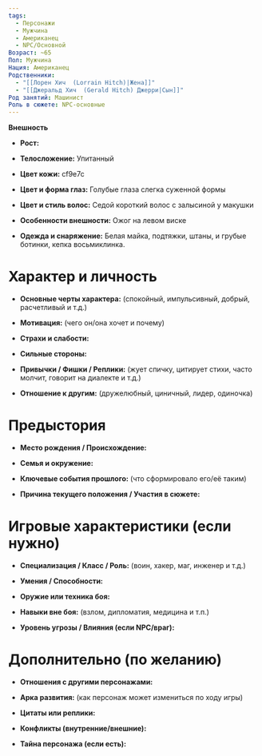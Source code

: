 ```yaml
---
tags:
  - Персонажи
  - Мужчина
  - Американец
  - NPC/Основной
Возраст: ~65
Пол: Мужчина
Нация: Американец
Родственники:
  - "[[Лорен Хич  (Lorrain Hitch)|Жена]]"
  - "[[Джеральд Хич  (Gerald Hitch) Джерри|Сын]]"
Род занятий: Машинист
Роль в сюжете: NPC-основные
---
```


**Внешность**

- **Рост:**
    
- **Телосложение:** Упитанный
    
- **Цвет кожи:** cf9e7c
    
- **Цвет и форма глаз:** Голубые глаза слегка суженной формы
    
- **Цвет и стиль волос:** Седой короткий волос с залысиной у макушки
    
- **Особенности внешности:** Ожог на левом виске
    
- **Одежда и снаряжение:** Белая майка, подтяжки, штаны, и грубые ботинки, кепка восьмиклинка.


# **Характер и личность**

- **Основные черты характера:** (спокойный, импульсивный, добрый, расчетливый и т.д.)
    
- **Мотивация:** (чего он/она хочет и почему)
    
- **Страхи и слабости:**
    
- **Сильные стороны:**
    
- **Привычки / Фишки / Реплики:** (жует спичку, цитирует стихи, часто молчит, говорит на диалекте и т.д.)
    
- **Отношение к другим:** (дружелюбный, циничный, лидер, одиночка)


# **Предыстория**

- **Место рождения / Происхождение:**
    
- **Семья и окружение:**
    
- **Ключевые события прошлого:** (что сформировало его/её таким)
    
- **Причина текущего положения / Участия в сюжете:**


# **Игровые характеристики (если нужно)**

- **Специализация / Класс / Роль:** (воин, хакер, маг, инженер и т.д.)
    
- **Умения / Способности:**
    
- **Оружие или техника боя:**
    
- **Навыки вне боя:** (взлом, дипломатия, медицина и т.п.)
    
- **Уровень угрозы / Влияния (если NPC/враг):**
    


# **Дополнительно (по желанию)**

- **Отношения с другими персонажами:**
    
- **Арка развития:** (как персонаж может измениться по ходу игры)
    
- **Цитаты или реплики:**
    
- **Конфликты (внутренние/внешние):**
    
- **Тайна персонажа (если есть):**